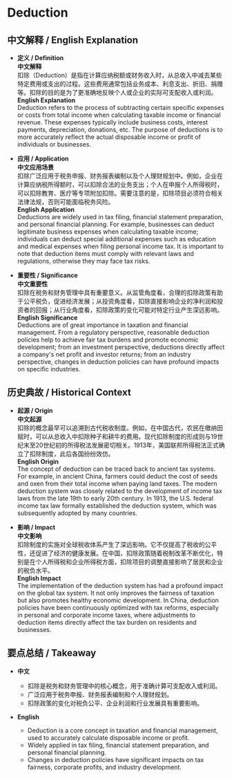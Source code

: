 # Deduction

## 中文解释 / English Explanation

* **定义 / Definition**  
  **中文解释**  
  扣除（Deduction）是指在计算应纳税额或财务收入时，从总收入中减去某些特定费用或支出的过程。这些费用通常包括业务成本、利息支出、折旧、捐赠等。扣除的目的是为了更准确地反映个人或企业的实际可支配收入或利润。  
  **English Explanation**  
  Deduction refers to the process of subtracting certain specific expenses or costs from total income when calculating taxable income or financial revenue. These expenses typically include business costs, interest payments, depreciation, donations, etc. The purpose of deductions is to more accurately reflect the actual disposable income or profit of individuals or businesses.

* **应用 / Application**  
  **中文应用场景**  
  扣除广泛应用于税务申报、财务报表编制以及个人理财规划中。例如，企业在计算应纳税所得额时，可以扣除合法的业务支出；个人在申报个人所得税时，可以扣除教育、医疗等专项附加扣除。需要注意的是，扣除项目必须符合相关法律法规，否则可能面临税务风险。  
  **English Application**  
  Deductions are widely used in tax filing, financial statement preparation, and personal financial planning. For example, businesses can deduct legitimate business expenses when calculating taxable income; individuals can deduct special additional expenses such as education and medical expenses when filing personal income tax. It is important to note that deduction items must comply with relevant laws and regulations, otherwise they may face tax risks.

* **重要性 / Significance**  
  **中文重要性**  
  扣除在税务和财务管理中具有重要意义。从监管角度看，合理的扣除政策有助于公平税负，促进经济发展；从投资角度看，扣除直接影响企业的净利润和投资者的回报；从行业角度看，扣除政策的变化可能对特定行业产生深远影响。  
  **English Significance**  
  Deductions are of great importance in taxation and financial management. From a regulatory perspective, reasonable deduction policies help to achieve fair tax burdens and promote economic development; from an investment perspective, deductions directly affect a company's net profit and investor returns; from an industry perspective, changes in deduction policies can have profound impacts on specific industries.

## 历史典故 / Historical Context

* **起源 / Origin**  
  **中文起源**  
  扣除的概念最早可以追溯到古代税收制度。例如，在中国古代，农民在缴纳田赋时，可以从总收入中扣除种子和耕牛的费用。现代扣除制度的形成则与19世纪末至20世纪初的所得税法发展密切相关。1913年，美国联邦所得税法正式确立了扣除制度，此后各国纷纷效仿。  
  **English Origin**  
  The concept of deduction can be traced back to ancient tax systems. For example, in ancient China, farmers could deduct the cost of seeds and oxen from their total income when paying land taxes. The modern deduction system was closely related to the development of income tax laws from the late 19th to early 20th century. In 1913, the U.S. federal income tax law formally established the deduction system, which was subsequently adopted by many countries.

* **影响 / Impact**  
  **中文影响**  
  扣除制度的实施对全球税收体系产生了深远影响。它不仅提高了税收的公平性，还促进了经济的健康发展。在中国，扣除政策随着税制改革不断优化，特别是在个人所得税和企业所得税方面，扣除项目的调整直接影响了居民和企业的税负水平。  
  **English Impact**  
  The implementation of the deduction system has had a profound impact on the global tax system. It not only improves the fairness of taxation but also promotes healthy economic development. In China, deduction policies have been continuously optimized with tax reforms, especially in personal and corporate income taxes, where adjustments to deduction items directly affect the tax burden on residents and businesses.

## 要点总结 / Takeaway

* **中文**  
  - 扣除是税务和财务管理中的核心概念，用于准确计算可支配收入或利润。  
  - 广泛应用于税务申报、财务报表编制和个人理财规划。  
  - 扣除政策的变化对税负公平、企业利润和行业发展具有重要影响。

* **English**  
  - Deduction is a core concept in taxation and financial management, used to accurately calculate disposable income or profit.  
  - Widely applied in tax filing, financial statement preparation, and personal financial planning.  
  - Changes in deduction policies have significant impacts on tax fairness, corporate profits, and industry development.